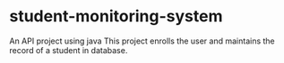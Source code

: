# student-monitoring-system
An API project using java
This project enrolls the user and maintains the record of a student in database.
